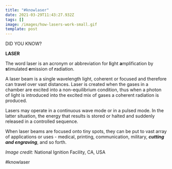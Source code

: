 ```yaml
---
title: "#knowlaser"
date: 2021-03-29T11:43:27.932Z
tags: []
image: /images/how-lasers-work-small.gif
template: post
---
```

DID YOU KNOW?

**LASER**

The word laser is an acronym or abbreviation for **l**ight **a**mplification by **s**timulated **e**mission of **r**adiation.

A laser beam is a single wavelength light, coherent or focused and therefore can travel over vast distances. Laser is created when the gases in a chamber are excited into a non-equilibrium condition, thus when a photon of light is introduced into the excited mix of gases a coherent radiation is produced.

Lasers may operate in a continuous wave mode or in a pulsed mode. In the latter situation, the energy that results is stored or halted and suddenly released in a controlled sequence.

When laser beams are focused onto tiny spots, they can be put to vast array of applications or uses - medical, printing, communication, military, ***cutting and engraving***, and so forth.

*Image credit:* National Ignition Facility, CA, USA   

\#knowlaser